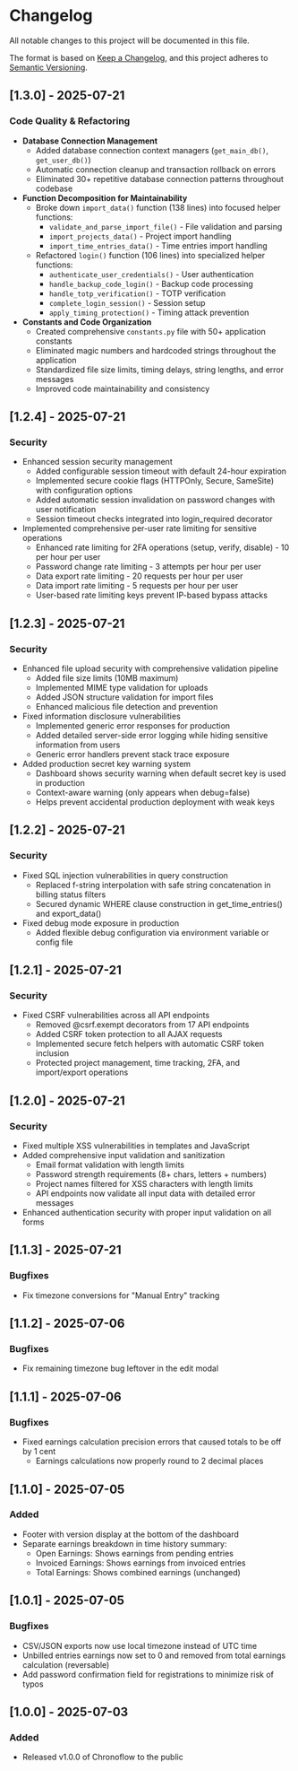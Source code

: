 # Changelog

All notable changes to this project will be documented in this file.

The format is based on [Keep a Changelog](https://keepachangelog.com/en/1.0.0/),
and this project adheres to [Semantic Versioning](https://semver.org/spec/v2.0.0.html).

## [1.3.0] - 2025-07-21

### Code Quality & Refactoring
- **Database Connection Management**
  - Added database connection context managers (`get_main_db()`, `get_user_db()`)
  - Automatic connection cleanup and transaction rollback on errors
  - Eliminated 30+ repetitive database connection patterns throughout codebase
- **Function Decomposition for Maintainability**
  - Broke down `import_data()` function (138 lines) into focused helper functions:
    - `validate_and_parse_import_file()` - File validation and parsing
    - `import_projects_data()` - Project import handling
    - `import_time_entries_data()` - Time entries import handling
  - Refactored `login()` function (106 lines) into specialized helper functions:
    - `authenticate_user_credentials()` - User authentication
    - `handle_backup_code_login()` - Backup code processing
    - `handle_totp_verification()` - TOTP verification
    - `complete_login_session()` - Session setup
    - `apply_timing_protection()` - Timing attack prevention
- **Constants and Code Organization**
  - Created comprehensive `constants.py` file with 50+ application constants
  - Eliminated magic numbers and hardcoded strings throughout the application
  - Standardized file size limits, timing delays, string lengths, and error messages
  - Improved code maintainability and consistency

## [1.2.4] - 2025-07-21

### Security
- Enhanced session security management
  - Added configurable session timeout with default 24-hour expiration
  - Implemented secure cookie flags (HTTPOnly, Secure, SameSite) with configuration options
  - Added automatic session invalidation on password changes with user notification
  - Session timeout checks integrated into login_required decorator
- Implemented comprehensive per-user rate limiting for sensitive operations
  - Enhanced rate limiting for 2FA operations (setup, verify, disable) - 10 per hour per user
  - Password change rate limiting - 3 attempts per hour per user
  - Data export rate limiting - 20 requests per hour per user  
  - Data import rate limiting - 5 requests per hour per user
  - User-based rate limiting keys prevent IP-based bypass attacks

## [1.2.3] - 2025-07-21

### Security
- Enhanced file upload security with comprehensive validation pipeline
  - Added file size limits (10MB maximum)
  - Implemented MIME type validation for uploads
  - Added JSON structure validation for import files
  - Enhanced malicious file detection and prevention
- Fixed information disclosure vulnerabilities
  - Implemented generic error responses for production
  - Added detailed server-side error logging while hiding sensitive information from users
  - Generic error handlers prevent stack trace exposure
- Added production secret key warning system
  - Dashboard shows security warning when default secret key is used in production
  - Context-aware warning (only appears when debug=false)
  - Helps prevent accidental production deployment with weak keys

## [1.2.2] - 2025-07-21

### Security
- Fixed SQL injection vulnerabilities in query construction
  - Replaced f-string interpolation with safe string concatenation in billing status filters
  - Secured dynamic WHERE clause construction in get_time_entries() and export_data()
- Fixed debug mode exposure in production
  - Added flexible debug configuration via environment variable or config file

## [1.2.1] - 2025-07-21

### Security
- Fixed CSRF vulnerabilities across all API endpoints
  - Removed @csrf.exempt decorators from 17 API endpoints
  - Added CSRF token protection to all AJAX requests
  - Implemented secure fetch helpers with automatic CSRF token inclusion
  - Protected project management, time tracking, 2FA, and import/export operations

## [1.2.0] - 2025-07-21

### Security
- Fixed multiple XSS vulnerabilities in templates and JavaScript
- Added comprehensive input validation and sanitization
  - Email format validation with length limits
  - Password strength requirements (8+ chars, letters + numbers)
  - Project names filtered for XSS characters with length limits
  - API endpoints now validate all input data with detailed error messages
- Enhanced authentication security with proper input validation on all forms

## [1.1.3] - 2025-07-21

### Bugfixes
- Fix timezone conversions for "Manual Entry" tracking

## [1.1.2] - 2025-07-06

### Bugfixes
- Fix remaining timezone bug leftover in the edit modal

## [1.1.1] - 2025-07-06

### Bugfixes
- Fixed earnings calculation precision errors that caused totals to be off by 1 cent
  - Earnings calculations now properly round to 2 decimal places

## [1.1.0] - 2025-07-05

### Added
- Footer with version display at the bottom of the dashboard
- Separate earnings breakdown in time history summary:
  - Open Earnings: Shows earnings from pending entries
  - Invoiced Earnings: Shows earnings from invoiced entries
  - Total Earnings: Shows combined earnings (unchanged)

## [1.0.1] - 2025-07-05

### Bugfixes
- CSV/JSON exports now use local timezone instead of UTC time
- Unbilled entries earnings now set to 0 and removed from total earnings calculation (reversable)
- Add password confirmation field for registrations to minimize risk of typos

## [1.0.0] - 2025-07-03

### Added
- Released v1.0.0 of Chronoflow to the public
